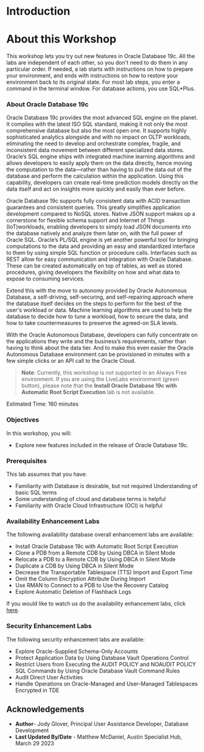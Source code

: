 # Introduction

# About this Workshop

This workshop lets you try out new features in Oracle Database 19c. All the labs are independent of each other, so you don't need to do them in any particular order. If needed, a lab starts with instructions on how to prepare your environment, and ends with instructions on how to restore your environment back to its original state. For most lab steps, you enter a command in the terminal window. For database actions, you use SQL*Plus.

### About Oracle Database 19c

Oracle Database 19c provides the most advanced SQL engine on the planet. It complies with the latest ISO SQL standard, making it not only the most comprehensive database but also the most open one. It supports highly sophisticated analytics alongside and with no impact on OLTP workloads, eliminating the need to develop and orchestrate complex, fragile, and inconsistent data movement between different specialized data stores. Oracle’s SQL engine ships with integrated machine learning algorithms and allows developers to easily apply them on the data directly, hence moving the computation to the data—rather than having to pull the data out of the database and perform the calculation within the application. Using this capability, developers can create real-time prediction models directly on the data itself and act on insights more quickly and easily than ever before.

[](youtube:LcsPSJrZDrI)

Oracle Database 19c supports fully consistent data with ACID transaction guarantees and consistent queries. This greatly simplifies application development compared to NoSQL stores. Native JSON support makes up a cornerstone for flexible schema support and Internet of Things (IoT)workloads, enabling developers to simply load JSON documents into the database natively and analyze them later on, with the full power of Oracle SQL. Oracle’s PL/SQL engine is yet another powerful tool for bringing computations to the data and providing an easy and standardized interface to them by using simple SQL function or procedure calls. Interfaces such as REST allow for easy communication and integration with Oracle Database. These can be created automatically on top of tables, as well as stored procedures, giving developers the flexibility on how and what data to expose to consuming services.

Extend this with the move to autonomy provided by Oracle Autonomous Database, a self-driving, self-securing, and self-repairing approach where the database itself decides on the steps to perform for the best of the user's workload or data. Machine learning algorithms are used to help the database to decide how to tune a workload, how to secure the data, and how to take countermeasures to preserve the agreed-on SLA levels.

With the Oracle Autonomous Database, developers can fully concentrate on the applications they write and the business’s requirements, rather than having to think about the data tier. And to make this even easier the Oracle Autonomous Database environment can be provisioned in minutes with a few simple clicks or an API call to the Oracle Cloud.

> **Note**: Currently, this workshop is not supported in an Always Free environment. If you are using the LiveLabs environment (green button), please note that the **Install Oracle Database 19c with Automatic Root Script Execution** lab is not available.

Estimated Time: 160 minutes

### Objectives

In this workshop, you will:

- Explore new features included in the release of Oracle Database 19c.

### Prerequisites

This lab assumes that you have:

- Familiarity with Database is desirable, but not required
Understanding of basic SQL terms
- Some understanding of cloud and database terms is helpful
- Familiarity with Oracle Cloud Infrastructure (OCI) is helpful

### Availability Enhancement Labs

The following availability database overall enhancement labs are available:

- Install Oracle Database 19c with Automatic Root Script Execution
- Clone a PDB from a Remote CDB by Using DBCA in Silent Mode
- Relocate a PDB to a Remote CDB by Using DBCA in Silent Mode
- Duplicate a CDB by Using DBCA in Silent Mode
- Decrease the Transportable Tablespace (TTS) Import and Export Time
- Omit the Column Encryption Attribute During Import
- Use RMAN to Connect to a PDB to Use the Recovery Catalog
- Explore Automatic Deletion of Flashback Logs

If you would like to watch us do the availability enhancement labs, click [here](https://youtu.be/Kdw7uugt0-E).

### Security Enhancement Labs

The following security enhancement labs are available:

- Explore Oracle-Supplied Schema-Only Accounts
- Protect Application Data by Using Database Vault Operations Control
- Restrict Users from Executing the AUDIT POLICY and NOAUDIT POLICY SQL Commands by Using Oracle Database Vault Command Rules
- Audit Direct User Activities
- Handle Operations on Oracle-Managed and User-Managed Tablespaces Encrypted in TDE

## Acknowledgements

- **Author**- Jody Glover, Principal User Assistance Developer, Database Development
- **Last Updated By/Date** - Matthew McDaniel, Austin Specialist Hub, March 29 2023

